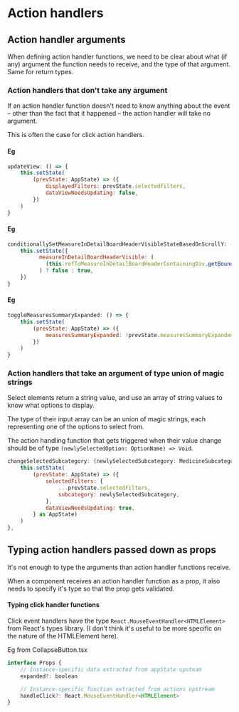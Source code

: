 # Action handlers

## Action handler arguments

When defining action handler functions, we need to be clear about what (if any) argument the function needs to receive, and the type of that argument. Same for return types.

### Action handlers that don't take any argument

If an action handler function doesn't need to know anything about the event – other than the fact that it happened – the action handler will take no argument.

This is often the case for click action handlers.

#### Eg

```js
updateView: () => {
    this.setState(
        (prevState: AppState) => ({
            displayedFilters: prevState.selectedFilters,
            dataViewNeedsUpdating: false,
        })
    )
}
```

#### Eg

```js
conditionallySetMeasureInDetailBoardHeaderVisibleStateBasedOnScrollY: () => {
    this.setState({
          measureInDetailBoardHeaderVisible: (
            (this.refToMeasureInDetailBoardHeaderContainingDiv.getBoundingClientRect() as DOMRect).top > 0
          ) ? false : true,
    })
}
```

#### Eg

```js
toggleMeasuresSummaryExpanded: () => {
    this.setState(
        (prevState: AppState) => ({
            measuresSummaryExpanded: !prevState.measuresSummaryExpanded,
        })
    )
}
```

### Action handlers that take an argument of type union of magic strings

Select elements return a string value, and use an array of string values to know what options to display.

The type of their input array can be an union of magic strings, each representing one of the options to select from.

The action handling function that gets triggered when their value change should be of type `(newlySelectedOption: OptionName) => Void`.

```js
changeSelectedSubcategory: (newlySelectedSubcategory: MedicineSubcategoryName) => {
    this.setState(
        (prevState: AppState) => ({
            selectedFilters: {
                ...prevState.selectedFilters,
                subcategory: newlySelectedSubcategory,
            },
            dataViewNeedsUpdating: true,
        } as AppState)
    )
},
```

## Typing action handlers passed down as props

It's not enough to type the arguments than action handler functions receive.

When a component receives an action handler function as a prop, it also needs to specify it's type so that the prop gets validated.

#### Typing click handler functions

Click event handlers have the type `React.MouseEventHandler<HTMLElement>` from React's types library.
(I don't think it's useful to be more specific on the nature of the HTMLElement here).

Eg from CollapseButton.tsx

```js
interface Props {
    // Instance-specific data extracted from appState upsteam
    expanded?: boolean

    // Instance-specific function extracted from actions upstream
    handleClick?: React.MouseEventHandler<HTMLElement>
}
```
